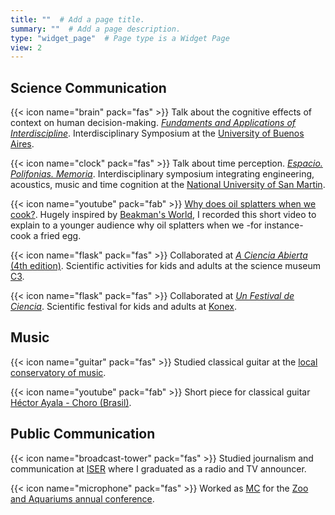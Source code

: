 ```yaml
---
title: ""  # Add a page title.
summary: ""  # Add a page description.
type: "widget_page"  # Page type is a Widget Page
view: 2
---
```

 
 ## Science Communication

{{< icon name="brain" pack="fas" >}}
Talk about the cognitive effects of context on human decision-making. [*Fundaments and Applications of Interdiscipline*](https://sites.google.com/view/jfai2019/home?authuser=0).
Interdisciplinary Symposium at the [University of Buenos Aires](https://exactas.uba.ar/).

{{< icon name="clock" pack="fas" >}}
Talk about time perception. [*Espacio. Polifonias. Memoria*](http://noticias.unsam.edu.ar/evento/simposio-interdisciplinario-espacio-polifonia-memoria-3/). 
Interdisciplinary symposium integrating engineering, acoustics, music and time cognition at the [National University of San Martin](http://www.unsam.edu.ar/).

{{< icon name="youtube" pack="fab" >}} 
[Why does oil splatters when we cook?](https://www.youtube.com/watch?v=m6VGvOwElZA&ab_channel=AgusPerezSantangelo).
Hugely inspired by [Beakman's World](https://en.wikipedia.org/wiki/Beakman%27s_World), I recorded this short video to explain to a younger audience why oil splatters when we -for instance- cook a fried egg.

{{< icon name="flask" pack="fas" >}}
Collaborated at [*A Ciencia Abierta* (4th edition)](http://ccciencia.gob.ar/nota_a_ciencia_abierta_resultados.html). 
Scientific activities for kids and adults at the science museum [C3](http://ccciencia.gob.ar/).

{{< icon name="flask" pack="fas" >}}
Collaborated at [*Un Festival de Ciencia*](https://expedicionciencia.org.ar/unfestivaldeciencia/). 
Scientific festival for kids and adults at [Konex](https://www.cckonex.org/).




## Music

{{< icon name="guitar" pack="fas" >}} 
Studied classical guitar at the [local conservatory of music](https://cmfalla-caba.infd.edu.ar/sitio/).

{{< icon name="youtube" pack="fab" >}}
Short piece for classical guitar [Héctor Ayala - Choro (Brasil)](https://www.youtube.com/watch?v=VbcKVYNiVOc).
 



## Public Communication

{{< icon name="broadcast-tower" pack="fas" >}} 
Studied journalism and communication at [ISER](https://www.argentina.gob.ar/iser) where I graduated as a radio and TV announcer.

{{< icon name="microphone" pack="fas" >}} 
Worked as [MC](https://en.wikipedia.org/wiki/Master_of_ceremonies) for the [Zoo and Aquariums annual conference](https://www.waza2019.org/). 


